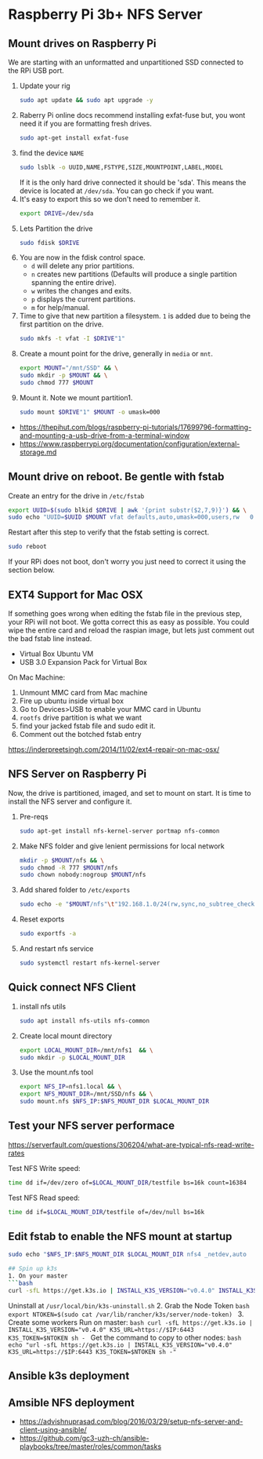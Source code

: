 # Raspberry Pi 3b+ NFS Server

## Mount drives on Raspberry Pi
We are starting with an unformatted and unpartitioned SSD connected
to the RPi USB port.

1. Update your rig
   ```bash
   sudo apt update && sudo apt upgrade -y
   ```
2. Raberry Pi online docs recommend installing exfat-fuse but,
   you wont need it if you are formatting fresh drives.
   ```bash
   sudo apt-get install exfat-fuse
   ```
3. find the device ```NAME```
   ```bash
   sudo lsblk -o UUID,NAME,FSTYPE,SIZE,MOUNTPOINT,LABEL,MODEL
   ```
   If it is the only hard drive connected it should be 'sda'.
   This means the device is located at ```/dev/sda```.  You can
   go check if you want.
4. It's easy to export this so we don't need to remember it.
   ```bash
   export DRIVE=/dev/sda
   ```
5. Lets Partition the drive
   ```bash
   sudo fdisk $DRIVE
   ```
6. You are now in the fdisk control space.
   * ```d``` will delete any prior partitions.
   * ```n``` creates new partitions (Defaults will produce a single
     partition spanning the entire drive).
   * ```w``` writes the changes and exits.
   * ```p``` displays the current partitions.
   * ```m``` for help/manual.
7. Time to give that new partition a filesystem.  ```1``` is added
   due to being the first partition on the drive.
   ```bash
   sudo mkfs -t vfat -I $DRIVE"1"
   ```
8. Create a mount point for the drive, generally in ```media``` or ```mnt```.
   ```bash
   export MOUNT="/mnt/SSD" && \
   sudo mkdir -p $MOUNT && \
   sudo chmod 777 $MOUNT
   ```
9. Mount it. Note we mount partition1.
    ```bash
    sudo mount $DRIVE"1" $MOUNT -o umask=000
    ```
* https://thepihut.com/blogs/raspberry-pi-tutorials/17699796-formatting-and-mounting-a-usb-drive-from-a-terminal-window
* https://www.raspberrypi.org/documentation/configuration/external-storage.md


## Mount drive on reboot. Be gentle with fstab
Create an entry for the drive in ```/etc/fstab```
```bash
export UUID=$(sudo blkid $DRIVE | awk '{print substr($2,7,9)}') && \
sudo echo "UUID=$UUID $MOUNT vfat defaults,auto,umask=000,users,rw   0      0" | sudo tee -a /etc/fstab
```
Restart after this step to verify that the fstab setting is correct.
```bash
sudo reboot
```  
If your RPi does not boot, don't worry you just need to correct it using
the section below.


## EXT4 Support for Mac OSX
If something goes wrong when editing the fstab file in the previous step,
your RPi will not boot.  We gotta correct this as easy as possible.
You could wipe the entire card and reload the raspian image, but lets
just comment out the bad fstab line instead.

* Virtual Box Ubuntu VM
* USB 3.0 Expansion Pack for Virtual Box

On Mac Machine: 
1. Unmount MMC card from Mac machine
2. Fire up ubuntu inside virtual box
3. Go to Devices>USB to enable your MMC card in Ubuntu
4. ```rootfs``` drive partition is what we want
5. find your jacked fstab file and sudo edit it.
6. Comment out the botched fstab entry

https://inderpreetsingh.com/2014/11/02/ext4-repair-on-mac-osx/


## NFS Server on Raspberry Pi
Now, the drive is partitioned, imaged, and set to mount on start.
It is time to install the NFS server and configure it.

1. Pre-reqs
   ```bash
   sudo apt-get install nfs-kernel-server portmap nfs-common
   ```
2. Make NFS folder and give lenient permissions for local network
   ```bash
   mkdir -p $MOUNT/nfs && \
   sudo chmod -R 777 $MOUNT/nfs
   sudo chown nobody:nogroup $MOUNT/nfs
   ```
3. Add shared folder to ```/etc/exports```
   ```bash
   sudo echo -e "$MOUNT/nfs"\t"192.168.1.0/24(rw,sync,no_subtree_check,insecure,all_squash)" >> /etc/exports
   ```
4. Reset exports
   ```bash
   sudo exportfs -a
   ```
5. And restart nfs service
   ```bash
   sudo systemctl restart nfs-kernel-server
   ```


## Quick connect NFS Client
1. install nfs utils
   ```bash
   sudo apt install nfs-utils nfs-common
   ```
2. Create local mount directory
   ```bash
   export LOCAL_MOUNT_DIR=/mnt/nfs1  && \
   sudo mkdir -p $LOCAL_MOUNT_DIR
3. Use the mount.nfs tool
   ```bash
   export NFS_IP=nfs1.local && \
   export NFS_MOUNT_DIR=/mnt/SSD/nfs && \
   sudo mount.nfs $NFS_IP:$NFS_MOUNT_DIR $LOCAL_MOUNT_DIR
   ```


## Test your NFS server performace
https://serverfault.com/questions/306204/what-are-typical-nfs-read-write-rates

Test NFS Write speed:
```bash
time dd if=/dev/zero of=$LOCAL_MOUNT_DIR/testfile bs=16k count=16384
```

Test NFS Read speed:
```bash
time dd if=$LOCAL_MOUNT_DIR/testfile of=/dev/null bs=16k
```


## Edit fstab to enable the NFS mount at startup
   ```bash
   sudo echo "$NFS_IP:$NFS_MOUNT_DIR $LOCAL_MOUNT_DIR nfs4 _netdev,auto   0      0" | sudo tee -a /etc/fstab

## Spin up k3s
1. On your master
   ```bash
   curl -sfL https://get.k3s.io | INSTALL_K3S_VERSION="v0.4.0" INSTALL_K3S_EXEC="--disable-agent --no-deploy traefik --no-deploy servicelb" sh -
   ```
   Uninstall at ```/usr/local/bin/k3s-uninstall.sh```
2. Grab the Node Token
    ```bash
    export NTOKEN=$(sudo cat /var/lib/rancher/k3s/server/node-token)
    ```
3. Create some workers
    Run on master:
    ```bash
    curl -sfL https://get.k3s.io | INSTALL_K3S_VERSION="v0.4.0" K3S_URL=https://$IP:6443 K3S_TOKEN=$NTOKEN sh -
    ```
    Get the command to copy to other nodes:
    ```bash
    echo "url -sfL https://get.k3s.io | INSTALL_K3S_VERSION="v0.4.0" K3S_URL=https://$IP:6443 K3S_TOKEN=$NTOKEN sh -"
    ```


## Ansible k3s deployment



## Amsible NFS deployment
* https://advishnuprasad.com/blog/2016/03/29/setup-nfs-server-and-client-using-ansible/
* https://github.com/gc3-uzh-ch/ansible-playbooks/tree/master/roles/common/tasks


